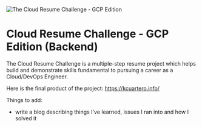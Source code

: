 ![The Cloud Resume Challenge - GCP Edition](https://github.com/kcuartero/crc-backend/assets/30248294/96231877-5668-445d-99cf-495d1e94cf78)
# Cloud Resume Challenge - GCP Edition (Backend)

The Cloud Resume Challenge is a multiple-step resume project which helps build and demonstrate skills fundamental to pursuing a career as a Cloud/DevOps Engineer. 

Here is the final product of the project: https://kcuartero.info/

Things to add:
- write a blog describing things I've learned, issues I ran into and how I solved it
